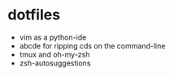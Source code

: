 # dotfiles

* vim as a python-ide
* abcde for ripping cds on the command-line
* tmux and oh-my-zsh
* zsh-autosuggestions

